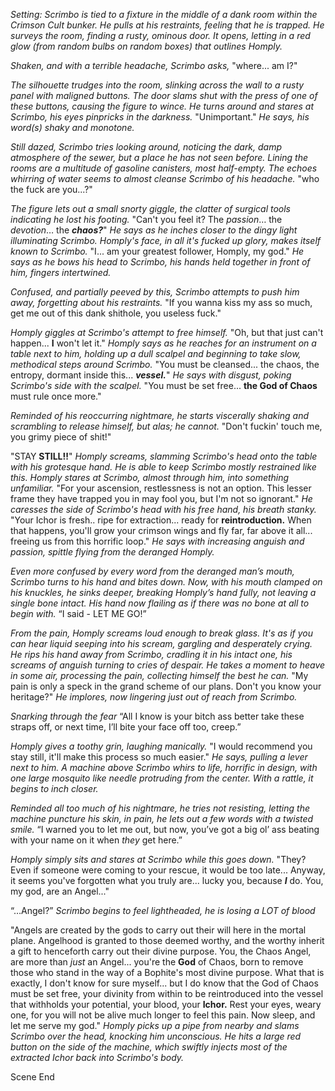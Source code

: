 *Setting: Scrimbo is tied to a fixture in the middle of a dank room within the Crimson Cult bunker. He pulls at his restraints, feeling that he is trapped. He surveys the room, finding a rusty, ominous door. It opens, letting in a red glow (from random bulbs on random boxes) that outlines Homply.*

*Shaken, and with a terrible headache, Scrimbo asks,* "where... am I?"

_The silhouette trudges into the room, slinking across the wall to a rusty panel with maligned buttons. The door slams shut with the press of one of these buttons, causing the figure to wince. He turns around and stares at Scrimbo, his eyes pinpricks in the darkness._ "Unimportant." _He says, his word(s) shaky and monotone._

_Still dazed, Scrimbo tries looking around, noticing the dark, damp atmosphere of the sewer, but a place he has not seen before. Lining the rooms are a multitude of gasoline canisters, most half-empty. The echoes whirring of water seems to almost cleanse Scrimbo of his headache._ "who the fuck are you...?"

_The figure lets out a small snorty giggle, the clatter of surgical tools indicating he lost his footing._ "Can't you feel it? The _passion_… the _devotion_… the _**chaos?**_" _He says as he inches closer to the dingy light illuminating Scrimbo. Homply's face, in all it's fucked up glory, makes itself known to Scrimbo._ "I... am your greatest follower, Homply, my god." _He says as he bows his head to Scrimbo, his hands held together in front of him, fingers intertwined._

_Confused, and partially peeved by this, Scrimbo attempts to push him away, forgetting about his restraints._ "If you wanna kiss my ass so much, get me out of this dank shithole, you useless fuck."

_Homply giggles at Scrimbo's attempt to free himself._ "Oh, but that just can't happen... **I** won't let it." _Homply says as he reaches for an instrument on a table next to him, holding up a dull scalpel and beginning to take slow, methodical steps around Scrimbo._ "You must be cleansed... the chaos, the entropy, dormant inside this... _**vessel.**_" _He says with disgust, poking Scrimbo's side with the scalpel._ "You must be set free... **the God of Chaos** must rule once more."

_Reminded of his reoccurring nightmare, he starts viscerally shaking and scrambling to release himself, but alas; he cannot._ "Don't fuckin' touch me, you grimy piece of shit!"

"STAY **STILL!!**" _Homply screams, slamming Scrimbo's head onto the table with his grotesque hand. He is able to keep Scrimbo mostly restrained like this. Homply stares at Scrimbo, almost through him, into something unfamiliar._ "For your ascension, restlessness is not an option. This lesser frame they have trapped you in may fool you, but I'm not so ignorant." *He caresses the side of Scrimbo's head with his free hand, his breath stanky.* "Your Ichor is fresh.. ripe for extraction... ready for **reintroduction.** When that happens, you'll grow your crimson wings and fly far, far above it all... freeing us from this horrific loop." _He says with increasing anguish and passion, spittle flying from the deranged Homply._

_Even more confused by every word from the deranged man’s mouth, Scrimbo turns to his hand and bites down. Now, with his mouth clamped on his knuckles, he sinks deeper, breaking Homply’s hand fully, not leaving a single bone intact. His hand now flailing as if there was no bone at all to begin with._ “I said - LET ME GO!”

_From the pain, Homply screams loud enough to break glass. It's as if you can hear liquid seeping into his scream, gargling and desperately crying. He rips his hand away from Scrimbo, cradling it in his intact one, his screams of anguish turning to cries of despair. He takes a moment to heave in some air, processing the pain, collecting himself the best he can._ "My pain is only a speck in the grand scheme of our plans. Don't you know your heritage?" _He implores, now lingering just out of reach from Scrimbo._

_Snarking through the fear_ “All I know is your bitch ass better take these straps off, or next time, I’ll bite your face off too, creep.”

_Homply gives a toothy grin, laughing manically._ "I would recommend you stay still, it'll make this process so much easier." _He says, pulling a lever next to him. A machine above Scrimbo whirs to life, horrific in design, with one large mosquito like needle protruding from the center. With a rattle, it begins to inch closer._

_Reminded all too much of his nightmare, he tries not resisting, letting the machine puncture his skin, in pain, he lets out a few words with a twisted smile._ “I warned you to let me out, but now, you’ve got a big ol’ ass beating with your name on it when _they_ get here.”

 _Homply simply sits and stares at Scrimbo while this goes down._ "They? Even if someone were coming to your rescue, it would be too late... Anyway, it seems you've forgotten what you truly are... lucky you, because _**I**_ do. You, my god, are an Angel..."

“…Angel?” _Scrimbo begins to feel lightheaded, he is losing a LOT of blood_

"Angels are created by the gods to carry out their will here in the mortal plane. Angelhood is granted to those deemed worthy, and the worthy inherit a gift to henceforth carry out their divine purpose. You, the Chaos Angel, are more than _just_ an Angel... you're the **God** of Chaos, born to remove those who stand in the way of a Bophite's most divine purpose. What that is exactly, I don't know for sure myself... but I do know that the God of Chaos must be set free, your divinity from within to be reintroduced into the vessel that withholds your potential, your blood, your **Ichor.** Rest your eyes, weary one, for you will not be alive much longer to feel this pain. Now sleep, and let me serve my god." _Homply picks up a pipe from nearby and slams Scrimbo over the head, knocking him unconscious. He hits a large red button on the side of the machine, which swiftly injects most of the extracted Ichor back into Scrimbo's body._

Scene End




